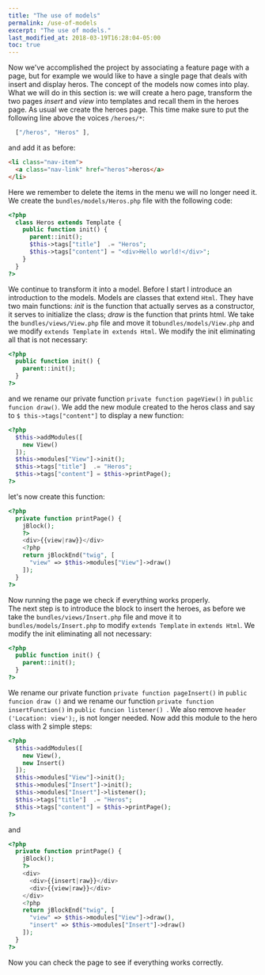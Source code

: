 ```yaml
---
title: "The use of models"
permalink: /use-of-models
excerpt: "The use of models."
last_modified_at: 2018-03-19T16:28:04-05:00
toc: true
---
```


Now we've accomplished the project by associating a feature page with a page, but for example we would like to have a single page that deals with insert and display heros. The concept of the models now comes into play. What we will do in this section is: we will create a hero page, transform the two pages _insert_ and _view_ into templates and recall them in the heroes page. As usual we create the heroes page.
This time make sure to put the following line above the voices `/heroes/*`:
```js
  ["/heros", "Heros" ],
```
and add it as before:
```html
<li class="nav-item">
  <a class="nav-link" href="heros">heros</a>
</li>
```
Here we remember to delete the items in the menu we will no longer need it. We create the `bundles/models/Heros.php` file with the following code:
```php
<?php
  class Heros extends Template {
    public function init() {
      parent::init();
      $this->tags["title"]  .= "Heros";
      $this->tags["content"] = "<div>Hello world!</div>";
    }
  }
?>
```
We continue to transform it into a model. Before I start I introduce an introduction to the models. Models are classes that extend `Html`. They have two main functions: _init_ is the function that actually serves as a constructor, it serves to initialize the class; _draw_ is the function that prints html.
We take the `bundles/views/View.php` file and move it to`bundles/models/View.php` and we modify `extends Template` in` extends Html`. We modify the init eliminating all that is not necessary:
```php
<?php
  public function init() {
    parent::init();
  }
?>
```
and we rename our private function `private function pageView()` in `public funcion draw()`. We add the new module created to the heros class and say to `$ this->tags["content"]` to display a new function:
```php
<?php
  $this->addModules([
    new View()
  ]);
  $this->modules["View"]->init();
  $this->tags["title"]  .= "Heros";
  $this->tags["content"] = $this->printPage();
?>
```
let's now create this function:
```php
<?php
  private function printPage() {
    jBlock();
    ?>
    <div>{{view|raw}}</div>
    <?php
    return jBlockEnd("twig", [
      "view" => $this->modules["View"]->draw()
    ]);
  }
?>
```
Now running the page we check if everything works properly.<br>
The next step is to introduce the block to insert the heroes, as before we take the `bundles/views/Insert.php` file and move it to `bundles/models/Insert.php` to modify `extends Template` in `extends Html`. We modify the init eliminating all not necessary:
```php
<?php
  public function init() {
    parent::init();
  }
?>
```
We rename our private function `private function pageInsert()` in `public funcion draw ()` and we rename our function `private function insertFunction()` in `public funcion listener() `. We also remove `header ('Location: view');`, is not longer needed.
Now add this module to the hero class with 2 simple steps:
```php
<?php
  $this->addModules([
    new View(),
    new Insert()
  ]);
  $this->modules["View"]->init();
  $this->modules["Insert"]->init();
  $this->modules["Insert"]->listener();
  $this->tags["title"]  .= "Heros";
  $this->tags["content"] = $this->printPage();
?>
```
and
```php
<?php
  private function printPage() {
    jBlock();
    ?>
    <div>
      <div>{{insert|raw}}</div>
      <div>{{view|raw}}</div>
    </div>
    <?php
    return jBlockEnd("twig", [
      "view" => $this->modules["View"]->draw(),
      "insert" => $this->modules["Insert"]->draw()
    ]);
  }
?>
```
Now you can check the page to see if everything works correctly.
